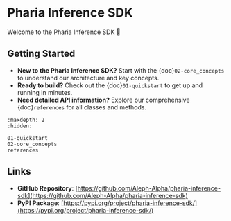 # Pharia Inference SDK

Welcome to the Pharia Inference SDK 👋

## Getting Started

- **New to the Pharia Inference SDK?** Start with the {doc}`02-core_concepts` to understand our architecture and key concepts.
- **Ready to build?** Check out the {doc}`01-quickstart` to get up and running in minutes.
- **Need detailed API information?** Explore our comprehensive {doc}`references` for all classes and methods.

```{toctree}
:maxdepth: 2
:hidden:

01-quickstart
02-core_concepts
references
```

## Links

- **GitHub Repository**: [https://github.com/Aleph-Alpha/pharia-inference-sdk](https://github.com/Aleph-Alpha/pharia-inference-sdk)
- **PyPI Package**: [https://pypi.org/project/pharia-inference-sdk/](https://pypi.org/project/pharia-inference-sdk/)
